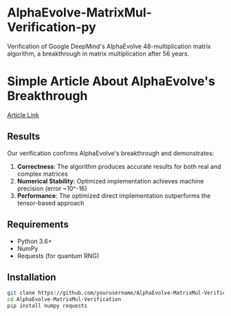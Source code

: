 # AlphaEvolve-MatrixMul-Verification-py
Verification of Google DeepMind's AlphaEvolve 48-multiplication matrix algorithm, a breakthrough in matrix multiplication after 56 years.

# Simple Article About AlphaEvolve's Breakthrough
[Article Link](https://alpha-evolve.com/posts/alphaevolve-48-scalar-multiplications)

## Results

Our verification confirms AlphaEvolve's breakthrough and demonstrates:

1. **Correctness**: The algorithm produces accurate results for both real and complex matrices
2. **Numerical Stability**: Optimized implementation achieves machine precision (error ~10^-16)
3. **Performance**: The optimized direct implementation outperforms the tensor-based approach

## Requirements

- Python 3.6+
- NumPy
- Requests (for quantum RNG)
## Installation

```bash
git clone https://github.com/yourusername/AlphaEvolve-MatrixMul-Verification.git
cd AlphaEvolve-MatrixMul-Verification
pip install numpy requests
```
